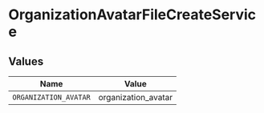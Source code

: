 # OrganizationAvatarFileCreateService


## Values

| Name                  | Value                 |
| --------------------- | --------------------- |
| `ORGANIZATION_AVATAR` | organization_avatar   |